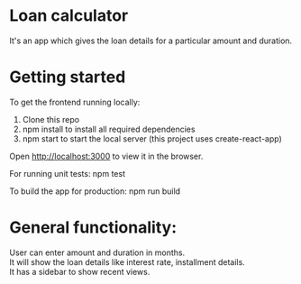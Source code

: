# Loan calculator
It's an app which gives the loan details for a particular amount and duration.

# Getting started
To get the frontend running locally:
  1) Clone this repo
  2) npm install to install all required dependencies
  3) npm start to start the local server (this project uses create-react-app)
  
Open [http://localhost:3000](http://localhost:3000) to view it in the browser.

For running unit tests: 
  npm test
  
To build the app for production:
  npm run build

# General functionality:

  User can enter amount and duration in months.<br/>
  It will show the loan details like interest rate, installment details.<br/>
  It has a sidebar to show recent views.
  
